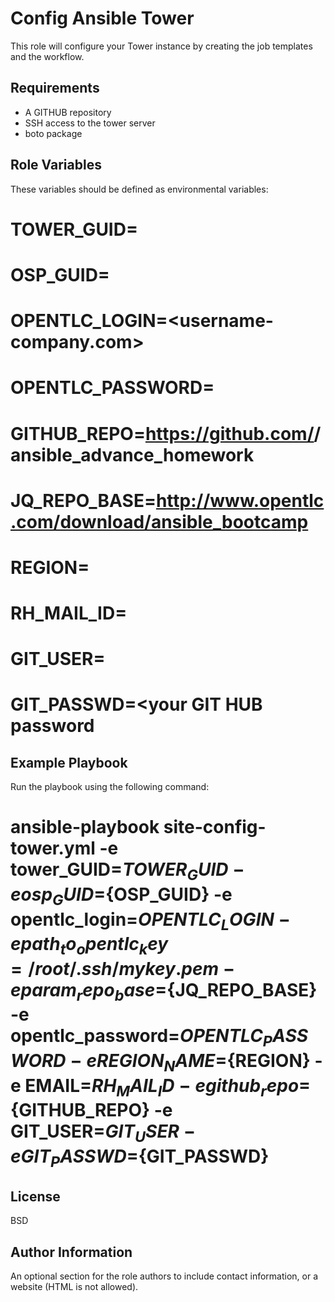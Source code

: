 Config Ansible Tower
=========
This role will configure your Tower instance by creating the job templates and the workflow.


Requirements
------------
- A GITHUB repository
- SSH access to the tower server
- boto package 

Role Variables
--------------

These variables should be defined as environmental variables:
# TOWER_GUID=<Ansible Tower Homework GUID from mail>
# OSP_GUID=<Openstack for Ansible GUID from mail>
# OPENTLC_LOGIN=<username-company.com>
# OPENTLC_PASSWORD=<your openlc account password>
# GITHUB_REPO=https://github.com/<githubhandler>/ansible_advance_homework
# JQ_REPO_BASE=http://www.opentlc.com/download/ansible_bootcamp
# REGION=<enter region name example us-east-1>
# RH_MAIL_ID=<your mail id for dynamic inventory tag>
# GIT_USER=<your GIT HUB user>
# GIT_PASSWD=<your GIT HUB password

Example Playbook
----------------

Run the playbook using the following command:

# ansible-playbook  site-config-tower.yml  -e tower_GUID=${TOWER_GUID} -e osp_GUID=${OSP_GUID} -e opentlc_login=${OPENTLC_LOGIN} -e path_to_opentlc_key=/root/.ssh/mykey.pem -e param_repo_base=${JQ_REPO_BASE} -e opentlc_password=${OPENTLC_PASSWORD} -e REGION_NAME=${REGION} -e EMAIL=${RH_MAIL_ID} -e github_repo=${GITHUB_REPO} -e GIT_USER=${GIT_USER} -e GIT_PASSWD=${GIT_PASSWD}

License
-------

BSD

Author Information
------------------

An optional section for the role authors to include contact information, or a website (HTML is not allowed).
